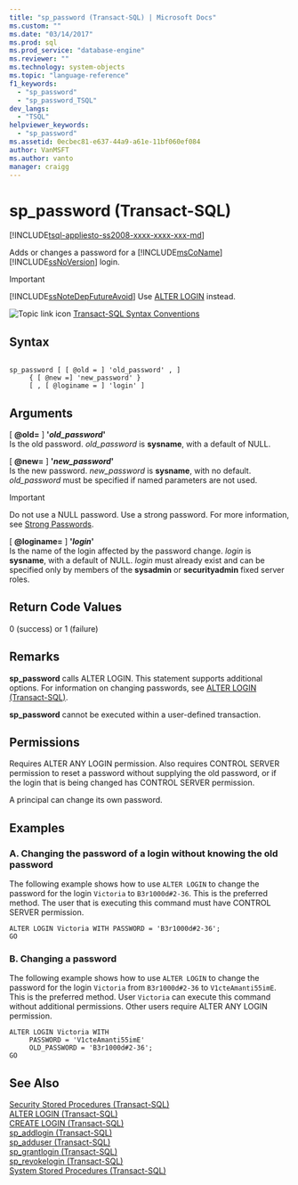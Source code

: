 ```yaml
---
title: "sp_password (Transact-SQL) | Microsoft Docs"
ms.custom: ""
ms.date: "03/14/2017"
ms.prod: sql
ms.prod_service: "database-engine"
ms.reviewer: ""
ms.technology: system-objects
ms.topic: "language-reference"
f1_keywords: 
  - "sp_password"
  - "sp_password_TSQL"
dev_langs: 
  - "TSQL"
helpviewer_keywords: 
  - "sp_password"
ms.assetid: 0ecbec81-e637-44a9-a61e-11bf060ef084
author: VanMSFT
ms.author: vanto
manager: craigg
---
```

# sp_password (Transact-SQL)
[!INCLUDE[tsql-appliesto-ss2008-xxxx-xxxx-xxx-md](../../includes/tsql-appliesto-ss2008-xxxx-xxxx-xxx-md.md)]

  Adds or changes a password for a [!INCLUDE[msCoName](../../includes/msconame-md.md)] [!INCLUDE[ssNoVersion](../../includes/ssnoversion-md.md)] login.  
  
> [!IMPORTANT]  
>  [!INCLUDE[ssNoteDepFutureAvoid](../../includes/ssnotedepfutureavoid-md.md)] Use [ALTER LOGIN](../../t-sql/statements/alter-login-transact-sql.md) instead.  
  
 ![Topic link icon](../../database-engine/configure-windows/media/topic-link.gif "Topic link icon") [Transact-SQL Syntax Conventions](../../t-sql/language-elements/transact-sql-syntax-conventions-transact-sql.md)  
  
## Syntax  
  
```  
  
sp_password [ [ @old = ] 'old_password' , ]  
     { [ @new =] 'new_password' }  
     [ , [ @loginame = ] 'login' ]  
```  
  
## Arguments  
 [ **@old=** ] **'***old_password***'**  
 Is the old password. *old_password* is **sysname**, with a default of NULL.  
  
 [ **@new=** ] **'***new_password***'**  
 Is the new password. *new_password* is **sysname**, with no default. *old_password* must be specified if named parameters are not used.  
  
> [!IMPORTANT]  
>  Do not use a NULL password. Use a strong password. For more information, see [Strong Passwords](../../relational-databases/security/strong-passwords.md).  
  
 [ **@loginame=** ] **'***login***'**  
 Is the name of the login affected by the password change. *login* is **sysname**, with a default of NULL. *login* must already exist and can be specified only by members of the **sysadmin** or **securityadmin** fixed server roles.  
  
## Return Code Values  
 0 (success) or 1 (failure)  
  
## Remarks  
 **sp_password** calls ALTER LOGIN. This statement supports additional options. For information on changing passwords, see [ALTER LOGIN &#40;Transact-SQL&#41;](../../t-sql/statements/alter-login-transact-sql.md).  
  
 **sp_password** cannot be executed within a user-defined transaction.  
  
## Permissions  
 Requires ALTER ANY LOGIN permission. Also requires CONTROL SERVER permission to reset a password without supplying the old password, or if the login that is being changed has CONTROL SERVER permission.  
  
 A principal can change its own password.  
  
## Examples  
  
### A. Changing the password of a login without knowing the old password  
 The following example shows how to use `ALTER LOGIN` to change the password for the login `Victoria` to `B3r1000d#2-36`. This is the preferred method. The user that is executing this command must have CONTROL SERVER permission.  
  
```  
ALTER LOGIN Victoria WITH PASSWORD = 'B3r1000d#2-36';  
GO  
```  
  
### B. Changing a password  
 The following example shows how to use `ALTER LOGIN` to change the password for the login `Victoria` from `B3r1000d#2-36` to `V1cteAmanti55imE`. This is the preferred method. User `Victoria` can execute this command without additional permissions. Other users require ALTER ANY LOGIN permission.  
  
```  
ALTER LOGIN Victoria WITH   
     PASSWORD = 'V1cteAmanti55imE'   
     OLD_PASSWORD = 'B3r1000d#2-36';  
GO  
```  
  
## See Also  
 [Security Stored Procedures &#40;Transact-SQL&#41;](../../relational-databases/system-stored-procedures/security-stored-procedures-transact-sql.md)   
 [ALTER LOGIN &#40;Transact-SQL&#41;](../../t-sql/statements/alter-login-transact-sql.md)   
 [CREATE LOGIN &#40;Transact-SQL&#41;](../../t-sql/statements/create-login-transact-sql.md)   
 [sp_addlogin &#40;Transact-SQL&#41;](../../relational-databases/system-stored-procedures/sp-addlogin-transact-sql.md)   
 [sp_adduser &#40;Transact-SQL&#41;](../../relational-databases/system-stored-procedures/sp-adduser-transact-sql.md)   
 [sp_grantlogin &#40;Transact-SQL&#41;](../../relational-databases/system-stored-procedures/sp-grantlogin-transact-sql.md)   
 [sp_revokelogin &#40;Transact-SQL&#41;](../../relational-databases/system-stored-procedures/sp-revokelogin-transact-sql.md)   
 [System Stored Procedures &#40;Transact-SQL&#41;](../../relational-databases/system-stored-procedures/system-stored-procedures-transact-sql.md)  
  
  
